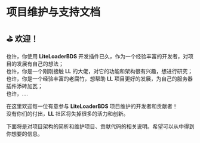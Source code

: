# 项目维护与支持文档

## ⛳  欢迎！

也许，你使用 **LiteLoaderBDS** 开发插件已久，作为一个经验丰富的开发者，对项目的发展有自己的想法；  
也许，你是一个刚刚接触 **LL** 的大佬，对它的功能和架构很有兴趣，想进行研究；  
也许，你是一个经验丰富的老腐竹，想帮助 **LL** 项目更好的发展，为自己的服务器插件添砖加瓦；  
也许，....

在这里欢迎每一位有意参与 **LiteLoaderBDS** 项目维护的开发者和贡献者！  
没有你们的付出，**LL** 社区将失掉很多的活力和创新。

下面将是对项目架构的简析和维护项目、贡献代码的相关说明。希望可以从中得到你想要的信息。